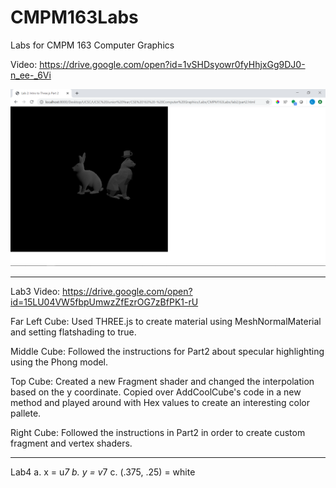 # CMPM163Labs
Labs for CMPM 163 Computer Graphics

Video: https://drive.google.com/open?id=1vSHDsyowr0fyHhjxGg9DJ0-n_ee-_6Vi

![](lab2/Lab2Part2.png)

-------------------------------------------------------------------------------

Lab3
Video: https://drive.google.com/open?id=15LU04VW5fbpUmwzZfEzrOG7zBfPK1-rU

Far Left Cube: Used THREE.js to create material using MeshNormalMaterial and setting flatshading to true.

Middle Cube: Followed the instructions for Part2 about specular highlighting using the Phong model.

Top Cube: Created a new Fragment shader and changed the interpolation based on the y
 	 coordinate. Copied over AddCoolCube's code in a new method and played around
	 with Hex values to create an interesting color pallete.
	 
Right Cube: Followed the instructions in Part2 in order to create custom fragment and vertex shaders.

-------------------------------------------------------------------------------

Lab4
a. x = u*7
b. y = v*7
c. (.375, .25) = white
